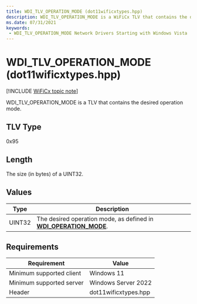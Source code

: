 ```yaml
---
title: WDI_TLV_OPERATION_MODE (dot11wificxtypes.hpp)
description: WDI_TLV_OPERATION_MODE is a WiFiCx TLV that contains the desired operation mode.
ms.date: 07/31/2021
keywords:
 - WDI_TLV_OPERATION_MODE Network Drivers Starting with Windows Vista
---
```


# WDI\_TLV\_OPERATION\_MODE (dot11wificxtypes.hpp)

[!INCLUDE [WiFiCx topic note](../includes/wificx-version-warning.md)]


WDI\_TLV\_OPERATION\_MODE is a TLV that contains the desired operation mode.

## TLV Type


0x95

## Length


The size (in bytes) of a UINT32.

## Values


| Type   | Description                                                                                        |
|--------|----------------------------------------------------------------------------------------------------|
| UINT32 | The desired operation mode, as defined in [**WDI\_OPERATION\_MODE**](/windows-hardware/drivers/ddi/dot11wificxintf/ne-dot11wificxintf-wdi_operation_mode). |

 

## Requirements

|Requirement|Value|
|--- |--- |
|Minimum supported client|Windows 11|
|Minimum supported server|Windows Server 2022|
|Header|dot11wificxtypes.hpp|

 

